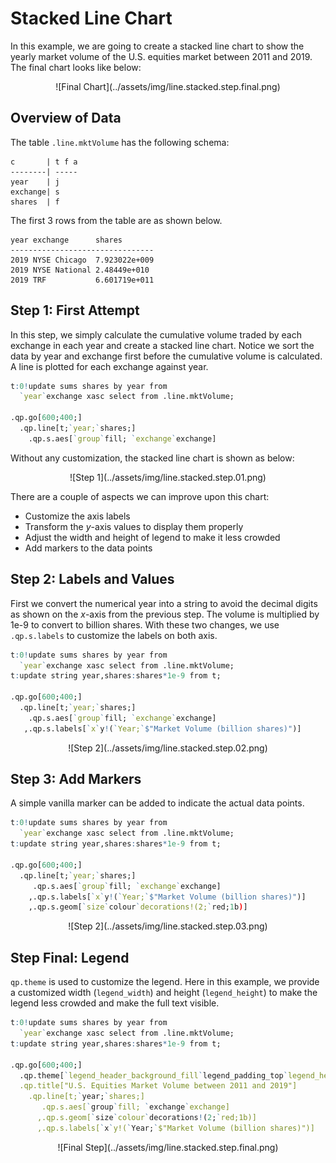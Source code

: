 # Stacked Line Chart

In this example, we are going to create a stacked line chart to show the yearly market volume of the U.S. equities market between 2011 and 2019. The final chart looks like below:

<span style="display:block;text-align:center">
![Final Chart](../assets/img/line.stacked.step.final.png)
</span>

## Overview of Data
The table ``.line.mktVolume`` has the following schema:

    c       | t f a
    --------| -----
    year    | j    
    exchange| s    
    shares  | f 

The first 3 rows from the table are as shown below.

    year exchange      shares       
    --------------------------------
    2019 NYSE Chicago  7.923022e+009
    2019 NYSE National 2.48449e+010 
    2019 TRF           6.601719e+011

## Step 1: First Attempt
In this step, we simply calculate the cumulative volume traded by each exchange in each year and create a stacked line chart. Notice we sort the data by year and exchange first before the cumulative volume is calculated. A line is plotted for each exchange against year.

```q
t:0!update sums shares by year from 
  `year`exchange xasc select from .line.mktVolume;
  
.qp.go[600;400;]
  .qp.line[t;`year;`shares;] 
    .qp.s.aes[`group`fill; `exchange`exchange]
```

Without any customization, the stacked line chart is shown as below:

<span style="display:block;text-align:center">
![Step 1](../assets/img/line.stacked.step.01.png)
</span>

There are a couple of aspects we can improve upon this chart:

- Customize the axis labels
- Transform the *y*-axis values to display them properly
- Adjust the width and height of legend to make it less crowded
- Add markers to the data points

## Step 2: Labels and Values
First we convert the numerical year into a string to avoid the decimal digits as shown on the *x*-axis from the previous step. The volume is multiplied by 1e-9 to convert to billion shares. With these two changes, we use ``.qp.s.labels`` to customize the labels on both axis.

```q
t:0!update sums shares by year from 
  `year`exchange xasc select from .line.mktVolume;
t:update string year,shares:shares*1e-9 from t;

.qp.go[600;400;] 
  .qp.line[t;`year;`shares;] 
    .qp.s.aes[`group`fill; `exchange`exchange]
   ,.qp.s.labels[`x`y!(`Year;`$"Market Volume (billion shares)")]
```

<span style="display:block;text-align:center">
![Step 2](../assets/img/line.stacked.step.02.png)
</span>

## Step 3: Add Markers
A simple vanilla marker can be added to indicate the actual data points. 

```q
t:0!update sums shares by year from 
  `year`exchange xasc select from .line.mktVolume;
t:update string year,shares:shares*1e-9 from t;
  
.qp.go[600;400;] 
  .qp.line[t;`year;`shares;] 
     .qp.s.aes[`group`fill; `exchange`exchange]
    ,.qp.s.labels[`x`y!(`Year;`$"Market Volume (billion shares)")]
    ,.qp.s.geom[`size`colour`decorations!(2;`red;1b)]
```

<span style="display:block;text-align:center">
![Step 2](../assets/img/line.stacked.step.03.png)
</span>

## Step Final: Legend
``qp.theme`` is used to customize the legend. Here in this example, we provide a customized width (``legend_width``) and height (``legend_height``) to make the legend less crowded and make the full text visible.

```q
t:0!update sums shares by year from 
  `year`exchange xasc select from .line.mktVolume;
t:update string year,shares:shares*1e-9 from t;
  
.qp.go[600;400;] 
  .qp.theme[`legend_header_background_fill`legend_padding_top`legend_height`legend_width!(`white;0;300;110)]
  .qp.title["U.S. Equities Market Volume between 2011 and 2019"]
    .qp.line[t;`year;`shares;] 
       .qp.s.aes[`group`fill; `exchange`exchange]
      ,.qp.s.geom[`size`colour`decorations!(2;`red;1b)]
      ,.qp.s.labels[`x`y!(`Year;`$"Market Volume (billion shares)")]
```

<span style="display:block;text-align:center">
![Final Step](../assets/img/line.stacked.step.final.png)
</span>
